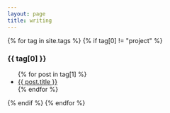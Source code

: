 ```yaml
---
layout: page
title: writing
---
```


{% for tag in site.tags %}
  {% if tag[0] != "project" %}
    <h3>{{ tag[0] }}</h3>
    <ul>
      {% for post in tag[1] %}
        <li><a href="{{ post.url }}">{{ post.title }}</a></li>
      {% endfor %}
    </ul>
  {% endif %}
{% endfor %}
